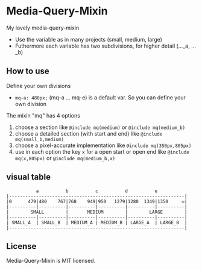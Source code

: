 # Media-Query-Mixin
My lovely media-query-mixin
* Use the variable as in many projects (small, medium, large)
* Futhermore each variable has two subdivisions, for higher detail (…_a, …_b)
## How to use
Define your own divisions
* ```mq-a: 480px;``` (mq-a … mq-e) is a default var. So you can define your own division

The mixin "mq" has 4 options
1. choose a section like ```@include mq(medium)``` or ```@include mq(medium_b)```
2. choose a detailed section (with start and end) like ```@include mq(small_b,medium)```
3. choose a pixel-accurate implementation like ```@include mq(350px,805px)```
4. use in each option the key ```x``` for a open start or open end like ```@include mq(x,805px)``` or ```@include mq(medium_b,x)```
## visual table
```
           a          b          c          d          e
|-----------------------------------------------------------------|
|0      479|480    767|768    949|950   1279|1280  1349|1350     ∞|
|----------|----------|----------|----------|----------|----------|
|        SMALL        |       MEDIUM        |        LARGE        |
|----------|----------|----------|----------|----------|----------|
| SMALL_A  | SMALL_B  | MEDIUM_A | MEDIUM_B | LARGE_A  | LARGE_B  |
|-----------------------------------------------------------------|
```

## License
Media-Query-Mixin is MIT licensed.
